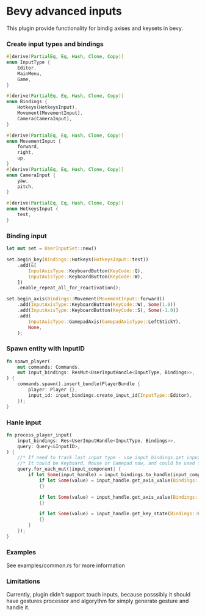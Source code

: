 # Bevy advanced inputs
This plugin provide functionality for bindig axises and keysets in bevy.

### Create input types and bindings
```rust
#[derive(PartialEq, Eq, Hash, Clone, Copy)]
enum InputType {
    Editor,
    MainMenu,
    Game,
}

#[derive(PartialEq, Eq, Hash, Clone, Copy)]
enum Bindings {
    Hotkeys(HotkeysInput),
    Movement(MovementInput),
    Camera(CameraInput),
}

#[derive(PartialEq, Eq, Hash, Clone, Copy)]
enum MovementInput {
    forward,
    right,
    up,
}
#[derive(PartialEq, Eq, Hash, Clone, Copy)]
enum CameraInput {
    yaw,
    pitch,
}

#[derive(PartialEq, Eq, Hash, Clone, Copy)]
enum HotkeysInput {
    test,
}
```

### Binding input
```rust
let mut set = UserInputSet::new()

set.begin_key(Bindings::Hotkeys(HotkeysInput::test))
    .add(&[
        InputAxisType::KeyboardButton(KeyCode::Q),
        InputAxisType::KeyboardButton(KeyCode::W),
    ])
    .enable_repeat_all_for_reactivation();

set.begin_axis(Bindings::Movement(MovementInput::forward))
    .add(InputAxisType::KeyboardButton(KeyCode::W), Some(1.0))
    .add(InputAxisType::KeyboardButton(KeyCode::S), Some(-1.0))
    .add(
        InputAxisType::GamepadAxis(GamepadAxisType::LeftStickY),
        None,
    );
```

### Spawn entity with InputID
```rust
fn spawn_player(
    mut commands: Commands,
    mut input_bindings: ResMut<UserInputHandle<InputType, Bindings>>,
) {
    commands.spawn().insert_bundle(PlayerBundle {
        player: Player {},
        input_id: input_bindings.create_input_id(InputType::Editor),
    });
}
```

### Hanle input
```rust
fn process_player_input(
    input_bindings: Res<UserInputHandle<InputType, Bindings>>,
    query: Query<&InputID>,
) {
    //* If need to track last input type - use input_bindings.get_input_source()
    //* It could be Keyboard, Mouse or Gamepad now, and could be used for game widgets, when you want to add button icon to it
    query.for_each_mut(|input_component| {
        if let Some(input_handle) = input_bindings.to_handle(input_component) {
            if let Some(value) = input_handle.get_axis_value(Bindings::Movement(MovementInput::right))
            {}

            if let Some(value) = input_handle.get_axis_value(Bindings::Camera(CameraInput::yaw)) 
            {}

            if let Some(value) = input_handle.get_key_state(Bindings::Hotkeys(HotkeysInput::test)) 
            {}
        }
    });
}
```
### Examples
See examples/common.rs for more information

### Limitations
Currently, plugin didn't support touch inputs, because posssibly it should have gestures processor and algorythm for simply generate gesture and handle it.